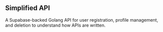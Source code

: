 ## Simplified API 

A Supabase-backed Golang API for user registration, profile management, and deletion to understand how APIs are written.
